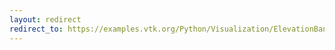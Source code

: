 ```yaml
---
layout: redirect
redirect_to: https://examples.vtk.org/Python/Visualization/ElevationBandsWithGlyphs/
---
```

